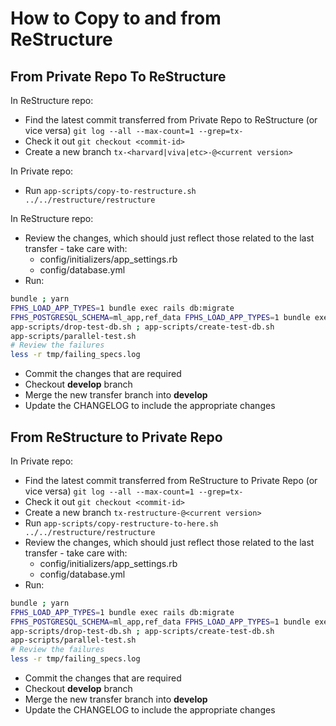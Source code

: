 # How to Copy to and from ReStructure

## From Private Repo To ReStructure

In ReStructure repo:

- Find the latest commit transferred from Private Repo to ReStructure (or vice versa) `git log --all --max-count=1 --grep=tx-`
- Check it out `git checkout <commit-id>`
- Create a new branch `tx-<harvard|viva|etc>-@<current version>`

In Private repo:

- Run `app-scripts/copy-to-restructure.sh ../../restructure/restructure`

In ReStructure repo:

- Review the changes, which should just reflect those related to the last transfer - take care with:
  - config/initializers/app_settings.rb
  - config/database.yml
- Run:

```sh
bundle ; yarn
FPHS_LOAD_APP_TYPES=1 bundle exec rails db:migrate
FPHS_POSTGRESQL_SCHEMA=ml_app,ref_data FPHS_LOAD_APP_TYPES=1 bundle exec rake db:structure:dump
app-scripts/drop-test-db.sh ; app-scripts/create-test-db.sh
app-scripts/parallel-test.sh
# Review the failures
less -r tmp/failing_specs.log
```

- Commit the changes that are required
- Checkout **develop** branch
- Merge the new transfer branch into **develop**
- Update the CHANGELOG to include the appropriate changes

## From ReStructure to Private Repo

In Private repo:

- Find the latest commit transferred from ReStructure to Private Repo (or vice versa) `git log --all --max-count=1 --grep=tx-`
- Check it out `git checkout <commit-id>`
- Create a new branch `tx-restructure-@<current version>`
- Run `app-scripts/copy-restructure-to-here.sh ../../restructure/restructure`
- Review the changes, which should just reflect those related to the last transfer - take care with:
  - config/initializers/app_settings.rb
  - config/database.yml
- Run:

```sh
bundle ; yarn
FPHS_LOAD_APP_TYPES=1 bundle exec rails db:migrate
FPHS_POSTGRESQL_SCHEMA=ml_app,ref_data FPHS_LOAD_APP_TYPES=1 bundle exec rake db:structure:dump
app-scripts/drop-test-db.sh ; app-scripts/create-test-db.sh
app-scripts/parallel-test.sh
# Review the failures
less -r tmp/failing_specs.log
```

- Commit the changes that are required
- Checkout **develop** branch
- Merge the new transfer branch into **develop**
- Update the CHANGELOG to include the appropriate changes
